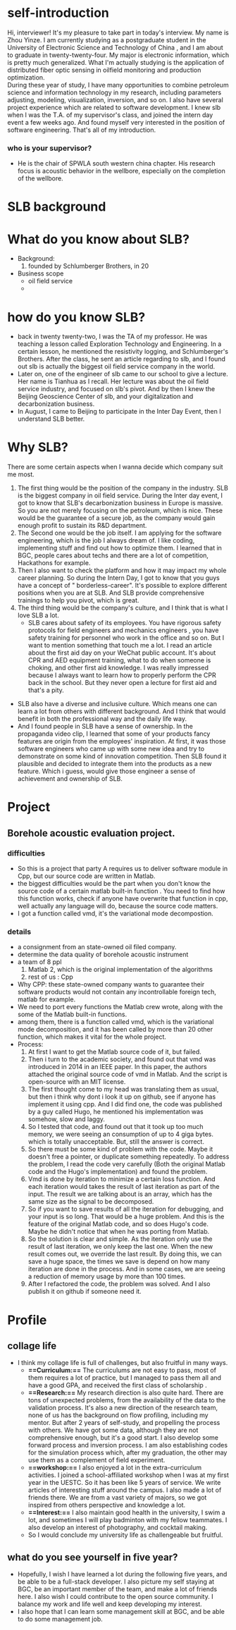 
# self-introduction

Hi, interviewer! It's my pleasure to take part in today's interview.
My name is Zhou Yinze. I am currently studying as a postgraduate student in the University of Electronic Science and Technology of China , and I am about to graduate in twenty-twenty-four. 
My major is electronic information, which is pretty much generalized. What I'm actually studying is the application of distributed fiber optic sensing in oilfield monitoring and production optimization.   
During these year of study, I have many opportunities to combine petroleum science and information technology in my research, including parameters adjusting, modeling, visualization, inversion, and so on. I also have several project experience which are related to software development.
I knew slb when I was the T.A. of my supervisor's class, and joined the intern day event a few weeks ago. And found myself very interested in the position of software engineering. 
That's all of my introduction.

### who is your supervisor?
- He is the chair of SPWLA south western china chapter. His research focus is acoustic behavior in the wellbore, especially on the completion of the wellbore.


# SLB background

# What do you know about SLB?
- Background:
  1. founded by Schlumberger Brothers, in 20
- Business scope
  - oil field service
  -
# how do you know SLB?
- back in twenty twenty-two, I was the TA of my professor. He was teaching a lesson called Exploration Technology and Engineering. In a certain lesson, he mentioned the resistivity logging, and Schlumberger's Brothers. After the class, he sent an article regarding to slb, and I found out slb is actually the biggest oil field service company in the world.
- Later on, one of the engineer of slb came to our school to give a lecture. Her name is Tianhua as I recall. Her lecture was about the oil field service industry, and focused on slb's pivot. And by then I knew the Beijing Geoscience Center of slb, and your digitalization and decarbonization business. 
- In August, I came to Beijing to participate in the Inter Day Event, then I understand SLB better. 
# Why SLB?
There are some certain aspects when I wanna decide which company suit me most.
1. The first thing would be the position of the company in the industry. SLB is the biggest company in oil field service. During the Inter day event, I got to know that SLB's decarbonization business in Europe is massive. So you are not merely focusing on the petroleum, which is nice. These would be the guarantee of a secure job, as the company would gain enough profit to sustain its R&D department. 
2. The Second one would be the job itself. I am applying for the software engineering, which is the job I always dream of. I like coding, implementing stuff and find out how to optimize them. I learned that in BGC, people cares about techs and there are a lot of competition, Hackathons for example. 
3. Then I also want to check the platform and how it may impact my whole career planning. So during the Intern Day, I got to know that you guys have a concept of " borderless-career". It's possible to explore different positions when you are at SLB. And SLB provide comprehensive trainings to help you pivot, which is great. 
4. The third thing would be the company's culture, and I think that is what I love SLB a lot. 
   - SLB cares about safety of its employees. You have rigorous safety protocols for field engineers and mechanics engineers , you have safety training for personnel who work in the office and so on. But I want to mention something that touch me a lot.  I read an article about the first aid day on your WeChat public account. It's about CPR and AED equipment training,  what to do when someone is choking, and other first aid knowledge. I was really impressed because I always want to learn how to properly perform the CPR back in the school. But they never open a lecture for first aid and that's a pity.
  - SLB also have a diverse and inclusive culture. Which means one can learn a lot from others with different background. And I think that would benefit in both the professional way and the daily life way. 
  - And I found people in SLB have a sense of ownership. In the propaganda video clip, I learned that some of your products fancy features are origin from the employees' inspiration. At first, it was those software engineers who came up with some new idea and try to demonstrate on some kind of innovation competition. Then SLB found it plausible and decided to integrate them into the products as a new feature. Which i guess, would give those engineer a sense of achievement and ownership of SLB.

# Project
## Borehole acoustic evaluation project.

### difficulties

- So this is a project that party A requires us to  deliver software module in Cpp, but our source code are written in Matlab.
- the biggest difficulties would be the part when you don't know the source code of a certain matlab built-in function . You need to find how this function works, check if anyone have overwrite that function in cpp, well actually any language will do, because the source code matters.
- I got a function called vmd, it's the variational mode decompostion. 

### details
 - a consignment from an state-owned oil filed company. 
 - determine the data quality of borehole acoustic instrument
 - a team of 8 ppl
   1. Matlab 2, which is the original implementation of the algorithms 
   2. rest of us : Cpp
 - Why CPP: these state-owned company wants to guarantee their software products would not contain any incontrollable foreign tech, matlab for example.
 - We need to port every functions the Matlab crew wrote, along with the some of the Matlab built-in functions.
 - among them, there is a function called vmd, which is the variational mode decomposition, and it has been called by more than 20 other function, which makes it vital for the whole project.
 - Process:
   1. At first I want to get the Matlab source code of it, but failed. 
   2. Then i turn to the academic society, and found out that vmd was introduced in 2014 in an IEEE paper. In this paper, the authors attached the original source code of vmd in Matlab. And the script is open-source with an MIT license.  
   3. The first thought come to my head was translating them as usual, but then i think why dont i look it up on github, see if anyone has implement it using cpp. And I did find one, the code was published by a guy called Hugo, he mentioned his implementation was somehow, slow and laggy.
   4. So I tested that code, and found out that it took up too much memory, we were seeing an consumption of up to 4 giga bytes. which is totally unacceptable. But, still the answer is correct.
   5. So there must be some kind of problem with the code. Maybe it doesn't free a pointer, or duplicate something repeatedly. To address the problem, I read the code very carefully (Both the original Matlab code and the Hugo's implementation) and found the problem. 
   6. Vmd is done by iteration to minimize a certain loss function. And each iteration would takes the result of last iteration as part of the input. The result we are talking about is an array, which has the same size as the signal to be decomposed.
   7. So if you want to save results of all the iteration for debugging, and your input is so long. That would be a huge problem. And this is the feature of the original Matlab code, and so does Hugo's code. Maybe he didn't notice that when he was porting from Matlab.
   8. So the solution is clear and simple. As the iteration only use the result of last iteration, we only keep the last one. When the new result comes out, we override the last result. By doing this, we can save a huge space, the times we save is depend on how many iteration are done in the process. And in some cases, we are seeing a reduction of memory usage by more than 100 times.
   9. After I refactored the code, the problem was solved. And I also publish it on github if someone need it.


# Profile

## collage life

- I think my collage life is full of challenges, but also fruitful in many ways.  
  - **==Curriculum:==** The curriculums are not easy to pass, most of them requires a lot of practice, but I managed to pass them all and have a good GPA, and received the first class of  scholarship .
  - **==Research:==** My research direction is also quite hard. There are tons of unexpected problems, from the availability of the data to the validation process.   It's also a new direction of the research team, none of us has the background on flow profiling, including my mentor. But after 2 years of self-study, and propelling the process with others. We have got some data, although they are not comprehensive enough, but it's a good start. I also develop some forward process and inversion process. I am also establishing codes for the simulation process which, after my graduation, the other may use them as a complement of field experiment.
  - **==workshop:==** I also enjoyed a lot in the extra-curriculum activities. I joined a school-affiliated workshop when I was at my first year in the UESTC. So it has been like 5 years of service. We write articles of interesting stuff around the campus. I also made a lot of friends there. We are from a vast variety of majors, so we got inspired from others perspective and knowledge a lot. 
  - **==Interest:==** I also maintain good health in the university, I swim a lot, and sometimes I will play badminton with my fellow teammates. I also develop an interest of photography, and cocktail making.
  - So I would conclude my university life as challengeable but fruitful.

## what do you see yourself in five year?

- Hopefully, I wish I have learned a lot during the following five years, and be able to be a full-stack developer. I also picture my self staying at BGC, be an important member of the team, and make a lot of friends here. I also wish I could contribute to the open source community. I balance my work and life well and keep developing my interest.
- I also hope that I can learn some management skill at BGC, and be able to do some management job.